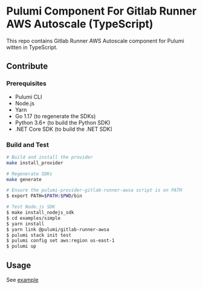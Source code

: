 # Pulumi Component For Gitlab Runner AWS Autoscale (TypeScript)

This repo contains Gitlab Runner AWS Autoscale component for Pulumi witten in TypeScript.


## Contribute
### Prerequisites

- Pulumi CLI
- Node.js
- Yarn
- Go 1.17 (to regenerate the SDKs)
- Python 3.6+ (to build the Python SDK)
- .NET Core SDK (to build the .NET SDK)

### Build and Test

```bash
# Build and install the provider
make install_provider

# Regenerate SDKs
make generate

# Ensure the pulumi-provider-gitlab-runner-awsa script is on PATH
$ export PATH=$PATH:$PWD/bin

# Test Node.js SDK
$ make install_nodejs_sdk
$ cd examples/simple
$ yarn install
$ yarn link @pulumi/gitlab-runner-awsa
$ pulumi stack init test
$ pulumi config set aws:region us-east-1
$ pulumi up
```

## Usage

See [example](examples/simple)